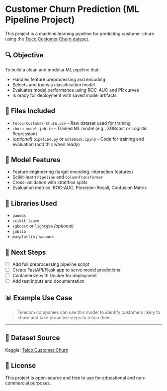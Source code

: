 # Customer Churn Prediction (ML Pipeline Project)

This project is a machine learning pipeline for predicting customer churn using the [Telco Customer Churn dataset](https://www.kaggle.com/datasets/blastchar/telco-customer-churn).

## 🔍 Objective

To build a clean and modular ML pipeline that:
- Handles feature preprocessing and encoding
- Selects and trains a classification model
- Evaluates model performance using ROC-AUC and PR curves
- Is ready for deployment with saved model artifacts

## 📁 Files Included

- `Telco-Customer-Churn.csv` - Raw dataset used for training
- `churn_model.joblib` - Trained ML model (e.g., XGBoost or Logistic Regression)
- *(optional)* `pipeline.py` or `notebook.ipynb` - Code for training and evaluation (add this when ready)

## 🧪 Model Features

- Feature engineering (target encoding, interaction features)
- Scikit-learn `Pipeline` and `ColumnTransformer`
- Cross-validation with stratified splits
- Evaluation metrics: ROC-AUC, Precision-Recall, Confusion Matrix

## 🧰 Libraries Used

- `pandas`
- `scikit-learn`
- `xgboost` or `lightgbm` *(optional)*
- `joblib`
- `matplotlib` / `seaborn`

## 🚀 Next Steps

- [ ] Add full preprocessing pipeline script
- [ ] Create FastAPI/Flask app to serve model predictions
- [ ] Containerize with Docker for deployment
- [ ] Add test inputs and documentation

## 📊 Example Use Case

> Telecom companies can use this model to identify customers likely to churn and take proactive steps to retain them.

---

## 🧠 Dataset Source

Kaggle: [Telco Customer Churn](https://www.kaggle.com/datasets/blastchar/telco-customer-churn)

## 📜 License

This project is open-source and free to use for educational and non-commercial purposes.
